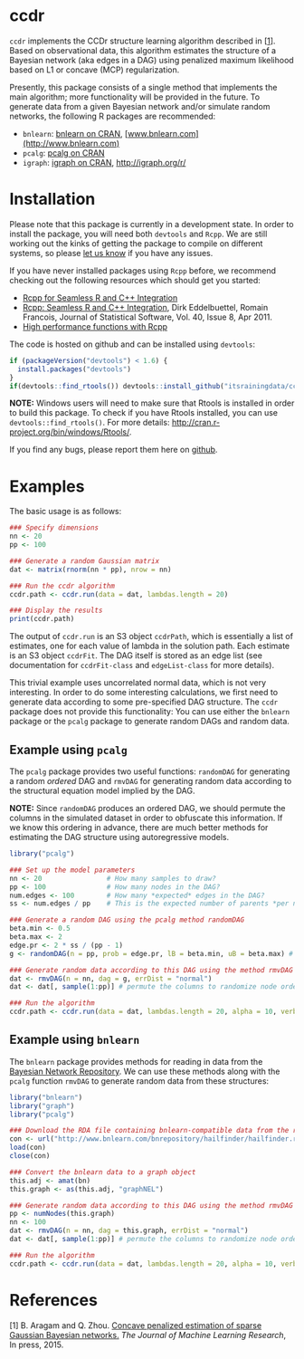 <!-- README.md is generated from README.Rmd. Please edit that file -->
ccdr
====

`ccdr` implements the CCDr structure learning algorithm described in \[[1](#references)\]. Based on observational data, this algorithm estimates the structure of a Bayesian network (aka edges in a DAG) using penalized maximum likelihood based on L1 or concave (MCP) regularization.

Presently, this package consists of a single method that implements the main algorithm; more functionality will be provided in the future. To generate data from a given Bayesian network and/or simulate random networks, the following R packages are recommended:

-   `bnlearn`: [bnlearn on CRAN](http://cran.r-project.org/web/packages/bnlearn/index.html), [www.bnlearn.com](http://www.bnlearn.com)
-   `pcalg`: [pcalg on CRAN](http://cran.r-project.org/web/packages/pcalg/index.html)
-   `igraph`: [igraph on CRAN](http://cran.r-project.org/web/packages/igraph/index.html), [<http://igraph.org/r/>](http://igraph.org/r/)

Installation
============

Please note that this package is currently in a development state. In order to install the package, you will need both `devtools` and `Rcpp`. We are still working out the kinks of getting the package to compile on different systems, so please [let us know](https://github.com/itsrainingdata/ccdr/issues) if you have any issues.

If you have never installed packages using `Rcpp` before, we recommend checking out the following resources which should get you started:

-   [Rcpp for Seamless R and C++ Integration](http://www.rcpp.org)
-   [Rcpp: Seamless R and C++ Integration](http://www.jstatsoft.org/v40/i08/), Dirk Eddelbuettel, Romain Francois, Journal of Statistical Software, Vol. 40, Issue 8, Apr 2011.
-   [High performance functions with Rcpp](http://adv-r.had.co.nz/Rcpp.html)

The code is hosted on github and can be installed using `devtools`:

``` r
if (packageVersion("devtools") < 1.6) {
  install.packages("devtools")
}
if(devtools::find_rtools()) devtools::install_github("itsrainingdata/ccdr")
```

**NOTE:** Windows users will need to make sure that Rtools is installed in order to build this package. To check if you have Rtools installed, you can use `devtools::find_rtools()`. For more details: [<http://cran.r-project.org/bin/windows/Rtools/>](http://cran.r-project.org/bin/windows/Rtools/).

If you find any bugs, please report them here on [github](https://github.com/itsrainingdata/ccdr/issues).

Examples
========

The basic usage is as follows:

``` r
### Specify dimensions
nn <- 20
pp <- 100

### Generate a random Gaussian matrix
dat <- matrix(rnorm(nn * pp), nrow = nn)

### Run the ccdr algorithm
ccdr.path <- ccdr.run(data = dat, lambdas.length = 20)

### Display the results
print(ccdr.path)
```

The output of `ccdr.run` is an S3 object `ccdrPath`, which is essentially a list of estimates, one for each value of lambda in the solution path. Each estimate is an S3 object `ccdrFit`. The DAG itself is stored as an edge list (see documentation for `ccdrFit-class` and `edgeList-class` for more details).

This trivial example uses uncorrelated normal data, which is not very interesting. In order to do some interesting calculations, we first need to generate data according to some pre-specified DAG structure. The `ccdr` package does not provide this functionality: You can use either the `bnlearn` package or the `pcalg` package to generate random DAGs and random data.

Example using `pcalg`
---------------------

The `pcalg` package provides two useful functions: `randomDAG` for generating a random *ordered* DAG and `rmvDAG` for generating random data according to the structural equation model implied by the DAG.

**NOTE:** Since `randomDAG` produces an ordered DAG, we should permute the columns in the simulated dataset in order to obfuscate this information. If we know this ordering in advance, there are much better methods for estimating the DAG structure using autoregressive models.

``` r
library("pcalg")

### Set up the model parameters
nn <- 20                # How many samples to draw?
pp <- 100               # How many nodes in the DAG?
num.edges <- 100        # How many *expected* edges in the DAG?
ss <- num.edges / pp    # This is the expected number of parents *per node*

### Generate a random DAG using the pcalg method randomDAG
beta.min <- 0.5
beta.max <- 2
edge.pr <- 2 * ss / (pp - 1)
g <- randomDAG(n = pp, prob = edge.pr, lB = beta.min, uB = beta.max) # Note that the edge weights are selected at random here!

### Generate random data according to this DAG using the method rmvDAG
dat <- rmvDAG(n = nn, dag = g, errDist = "normal")
dat <- dat[, sample(1:pp)] # permute the columns to randomize node ordering

### Run the algorithm
ccdr.path <- ccdr.run(data = dat, lambdas.length = 20, alpha = 10, verbose = FALSE)
```

Example using `bnlearn`
-----------------------

The `bnlearn` package provides methods for reading in data from the [Bayesian Network Repository](http://www.bnlearn.com/bnrepository/). We can use these methods along with the `pcalg` function `rmvDAG` to generate random data from these structures:

``` r
library("bnlearn")
library("graph")
library("pcalg")

### Download the RDA file containing bnlearn-compatible data from the repository
con <- url("http://www.bnlearn.com/bnrepository/hailfinder/hailfinder.rda")
load(con)
close(con)

### Convert the bnlearn data to a graph object
this.adj <- amat(bn)
this.graph <- as(this.adj, "graphNEL")

### Generate random data according to this DAG using the method rmvDAG
pp <- numNodes(this.graph)
nn <- 100
dat <- rmvDAG(n = nn, dag = this.graph, errDist = "normal")
dat <- dat[, sample(1:pp)] # permute the columns to randomize node ordering

### Run the algorithm
ccdr.path <- ccdr.run(data = dat, lambdas.length = 20, alpha = 10, verbose = FALSE)
```

References
==========

\[1\] B. Aragam and Q. Zhou. [Concave penalized estimation of sparse Gaussian Bayesian networks.](http://arxiv.org/abs/1401.0852) *The Journal of Machine Learning Research*, In press, 2015.
